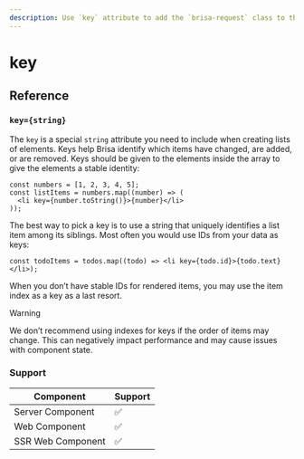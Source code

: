 ```yaml
---
description: Use `key` attribute to add the `brisa-request` class to the element only during the action time
---
```


# key

## Reference

### `key={string}`

The `key` is a special `string` attribute you need to include when creating lists of elements. Keys help Brisa identify which items have changed, are added, or are removed. Keys should be given to the elements inside the array to give the elements a stable identity:

```tsx 3
const numbers = [1, 2, 3, 4, 5];
const listItems = numbers.map((number) => (
  <li key={number.toString()}>{number}</li>
));
```

The best way to pick a key is to use a string that uniquely identifies a list item among its siblings. Most often you would use IDs from your data as keys:

```tsx 2
const todoItems = todos.map((todo) => <li key={todo.id}>{todo.text}</li>);
```

When you don’t have stable IDs for rendered items, you may use the item index as a key as a last resort.

> [!WARNING]
>
> We don’t recommend using indexes for keys if the order of items may change. This can negatively impact performance and may cause issues with component state.

### Support

| Component         | Support |
| ----------------- | ------- |
| Server Component  | ✅      |
| Web Component     | ✅      |
| SSR Web Component | ✅      |
